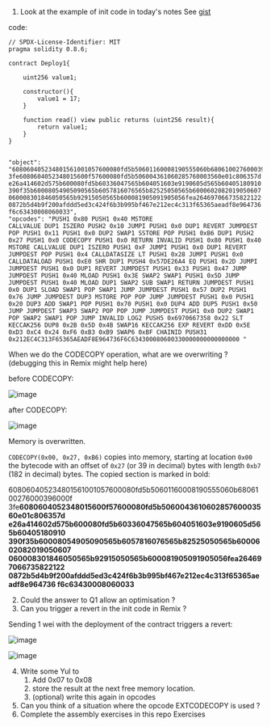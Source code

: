 1. Look at the example of init code in today's notes
See [gist](https://gist.github.com/extropyCoder/4243c0f90e6a6e97006a31f5b9265b94)

code:

```
// SPDX-License-Identifier: MIT
pragma solidity 0.8.6;

contract Deploy1{

    uint256 value1;

    constructor(){
        value1 = 17;
    }

    function read() view public returns (uint256 result){
        return value1;
    }
}


"object": "608060405234801561001057600080fd5b50601160008190555060b6806100276000396000f
3fe6080604052348015600f57600080fd5b506004361060285760003560e01c806357d
e26a414602d575b600080fd5b60336047565b604051603e9190605d565b60405180910
390f35b60008054905090565b6057816076565b82525050565b6000602082019050607
060008301846050565b92915050565b600081905091905056fea264697066735822122
0872b5d4b9f200afddd5ed3c424f6b3b995bf467e212ec4c313f65365aeadf8e964736
f6c63430008060033",     
"opcodes": "PUSH1 0x80 PUSH1 0x40 MSTORE
CALLVALUE DUP1 ISZERO PUSH2 0x10 JUMPI PUSH1 0x0 DUP1 REVERT JUMPDEST
POP PUSH1 0x11 PUSH1 0x0 DUP2 SWAP1 SSTORE POP PUSH1 0xB6 DUP1 PUSH2
0x27 PUSH1 0x0 CODECOPY PUSH1 0x0 RETURN INVALID PUSH1 0x80 PUSH1 0x40
MSTORE CALLVALUE DUP1 ISZERO PUSH1 0xF JUMPI PUSH1 0x0 DUP1 REVERT
JUMPDEST POP PUSH1 0x4 CALLDATASIZE LT PUSH1 0x28 JUMPI PUSH1 0x0
CALLDATALOAD PUSH1 0xE0 SHR DUP1 PUSH4 0x57DE26A4 EQ PUSH1 0x2D JUMPI
JUMPDEST PUSH1 0x0 DUP1 REVERT JUMPDEST PUSH1 0x33 PUSH1 0x47 JUMP
JUMPDEST PUSH1 0x40 MLOAD PUSH1 0x3E SWAP2 SWAP1 PUSH1 0x5D JUMP
JUMPDEST PUSH1 0x40 MLOAD DUP1 SWAP2 SUB SWAP1 RETURN JUMPDEST PUSH1
0x0 DUP1 SLOAD SWAP1 POP SWAP1 JUMP JUMPDEST PUSH1 0x57 DUP2 PUSH1
0x76 JUMP JUMPDEST DUP3 MSTORE POP POP JUMP JUMPDEST PUSH1 0x0 PUSH1
0x20 DUP3 ADD SWAP1 POP PUSH1 0x70 PUSH1 0x0 DUP4 ADD DUP5 PUSH1 0x50
JUMP JUMPDEST SWAP3 SWAP2 POP POP JUMP JUMPDEST PUSH1 0x0 DUP2 SWAP1
POP SWAP2 SWAP1 POP JUMP INVALID LOG2 PUSH5 0x6970667358 0x22 SLT
KECCAK256 DUP8 0x2B 0x5D 0x4B SWAP16 KECCAK256 EXP REVERT 0xDD 0x5E
0xD3 0xC4 0x24 0xF6 0xB3 0xB9 SWAP6 0xBF CHAINID PUSH31
0x212EC4C313F65365AEADF8E964736F6C634300080600330000000000000000 "
```
When we do the CODECOPY operation, what are we overwriting ?
(debugging this in Remix might help here)

before CODECOPY:

![image](https://github.com/BigBangInfinity/Encode_ExpertSolidityBootcamp_Homework/assets/37957341/6d1397cc-92b7-4af7-9156-45c8b8ad4809)

after CODECOPY:

![image](https://github.com/BigBangInfinity/Encode_ExpertSolidityBootcamp_Homework/assets/37957341/0ef73bd4-03a7-491f-a733-af781c0a6739)

Memory is overwritten. 

`CODECOPY(0x00, 0x27, 0xB6)` copies into memory, starting at location `0x00` the bytecode with an offset of `0x27` (or 39 in decimal) bytes with length `0xb7` (182 in decimal) bytes. The copied section is marked in bold:

608060405234801561001057600080fd5b50601160008190555060b6806100276000396000f
3fe**6080604052348015600f57600080fd5b506004361060285760003560e01c806357d
e26a414602d575b600080fd5b60336047565b604051603e9190605d565b60405180910
390f35b60008054905090565b6057816076565b82525050565b6000602082019050607
060008301846050565b92915050565b600081905091905056fea264697066735822122
0872b5d4b9f200afddd5ed3c424f6b3b995bf467e212ec4c313f65365aeadf8e964736
f6c63430008060033**

2. Could the answer to Q1 allow an optimisation ?
3. Can you trigger a revert in the init code in Remix ?

Sending 1 wei with the deployment of the contract triggers a revert:

![image](https://github.com/BigBangInfinity/Encode_ExpertSolidityBootcamp_Homework/assets/37957341/d74ff1b1-6bf0-4240-ae4a-49ec8d8c1094)

![image](https://github.com/BigBangInfinity/Encode_ExpertSolidityBootcamp_Homework/assets/37957341/ed69e61a-8941-400e-aa66-760f77a19bdd)

4. Write some Yul to
    1. Add 0x07 to 0x08
    2. store the result at the next free memory location.
    3. (optional) write this again in opcodes
5. Can you think of a situation where the opcode EXTCODECOPY is used ?
6. Complete the assembly exercises in this repo
Exercises
